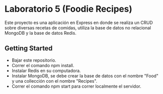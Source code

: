 # Laboratorio 5 (Foodie Recipes)

Este proyecto es una aplicación en Express en donde se realiza un CRUD sobre diversas recetas de comidas, utiliza la base de datos no relacional MongoDB y la base de datos Redis.

## Getting Started
* Bajar este repositorio.
* Correr el comando npm install.
* Instalar Redis en su computadora.
* Instalar MongoDB, se debe crear la base de datos con el nombre "Food" y una collección con el nombre "Recipes".
* Correr el comando npm start para correr localmente el servidor.
